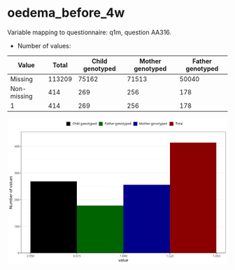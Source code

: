 # oedema_before_4w
Variable mapping to questionnaire: q1m, question AA316.
- Number of values:

| Value | Total | Child genotyped | Mother genotyped | Father genotyped |
| ----- | ----- | --------------- | ---------------- | ---------------- |
| Missing | 113209 | 75162 | 71513 | 50040 |
| Non-missing | 414 | 269 | 256 | 178 |
| 1 | 414 | 269 | 256 | 178 |



![](oedema_before_4w_n.png)




